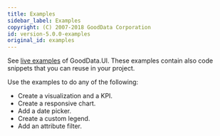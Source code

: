 ```yaml
---
title: Examples
sidebar_label: Examples
copyright: (C) 2007-2018 GoodData Corporation
id: version-5.0.0-examples
original_id: examples
---
```


See [live examples](https://gooddata-examples.herokuapp.com/) of GoodData.UI. These examples contain also code snippets that you can reuse in your project.

Use the examples to do any of the following:
* Create a visualization and a KPI.
* Create a responsive chart.
* Add a date picker.
* Create a custom legend.
* Add an attribute filter.
